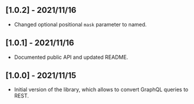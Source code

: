 ## [1.0.2] - 2021/11/16

* Changed optional positional `mask` parameter to named.

## [1.0.1] - 2021/11/16

* Documented public API and updated README.

## [1.0.0] - 2021/11/15

* Initial version of the library, which allows to convert GraphQL queries to REST.
